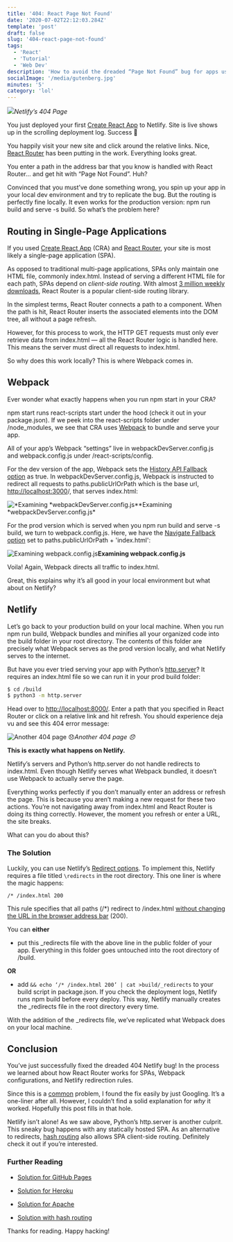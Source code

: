 ```yaml
---
title: '404: React Page Not Found'
date: '2020-07-02T22:12:03.284Z'
template: 'post'
draft: false
slug: '404-react-page-not-found'
tags:
  - 'React'
  - 'Tutorial'
  - 'Web Dev'
description: 'How to avoid the dreaded “Page Not Found” bug for apps using React Router on Netlify'
socialImage: '/media/gutenberg.jpg'
minutes: '5'
category: 'lol'
---
```


![](https://miro.medium.com/max/1000/1*SykPj2Btn7Tff_I9S_oPNA.png)_Netlify’s 404 Page_

You just deployed your first [Create React App](https://reactjs.org/docs/create-a-new-react-app.html) to Netlify. Site is live shows up in the scrolling deployment log. Success 🎉

You happily visit your new site and click around the relative links. Nice, [React Router](https://www.npmjs.com/package/react-router) has been putting in the work. Everything looks great.

You enter a path in the address bar that you know is handled with React Router… and get hit with “Page Not Found”. Huh?

Convinced that you must’ve done something wrong, you spin up your app in your local dev environment and try to replicate the bug. But the routing is perfectly fine locally. It even works for the production version: npm run build and serve -s build. So what’s the problem here?

## Routing in Single-Page Applications

If you used [Create React App](https://reactjs.org/docs/create-a-new-react-app.html) (CRA) and [React Router](https://www.npmjs.com/package/react-router), your site is most likely a single-page application (SPA).

As opposed to traditional multi-page applications, SPAs only maintain one HTML file, commonly index.html. Instead of serving a different HTML file for each path, SPAs depend on _client-side routing_. With almost [3 million weekly downloads](https://www.npmjs.com/package/react-router), React Router is a popular client-side routing library.

In the simplest terms, React Router connects a path to a component. When the path is hit, React Router inserts the associated elements into the DOM tree, all without a page refresh.

However, for this process to work, the HTTP GET requests must only ever retrieve data from index.html — all the React Router logic is handled here. This means the server must direct all requests to index.html.

So why does this work locally? This is where Webpack comes in.

## Webpack

Ever wonder what exactly happens when you run npm start in your CRA?

npm start runs react-scripts start under the hood (check it out in your package.json). If we peek into the react-scripts folder under /node_modules, we see that CRA uses [Webpack](https://webpack.js.org/) to bundle and serve your app.

All of your app’s Webpack “settings” live in webpackDevServer.config.js and webpack.config.js under /react-scripts/config.

For the dev version of the app, Webpack sets the [History API Fallback option](https://webpack.js.org/configuration/dev-server/#devserverhistoryapifallback) as true. In webpackDevServer.config.js, Webpack is instructed to redirect all requests to paths.publicUrlOrPath which is the base url, [http://localhost:3000](http://localhost:3000/)/, that serves index.html:

![*Examining *webpackDevServer.config.js](https://cdn-images-1.medium.com/max/2000/1*O4aSF0dvgT5eOCSbCZaW2Q.png)\**Examining *webpackDevServer.config.js\*

For the prod version which is served when you npm run build and serve -s build, we turn to webpack.config.js. Here, we have the [Navigate Fallback option](https://developers.google.com/web/tools/workbox/reference-docs/latest/module-workbox-webpack-plugin.GenerateSW) set to paths.publicUrlOrPath + 'index.html':

![*Examining webpack.config.js*](https://cdn-images-1.medium.com/max/2000/1*LtOYcrdTX4B1f5l2RgjbdA.png)**Examining webpack.config.js**

Voila! Again, Webpack directs all traffic to index.html.

Great, this explains why it’s all good in your local environment but what about on Netlify?

## Netlify

Let’s go back to your production build on your local machine. When you run npm run build, Webpack bundles and minifies all your organized code into the build folder in your root directory. The contents of this folder are precisely what Webpack serves as the prod version locally, and what Netlify serves to the internet.

But have you ever tried serving your app with Python’s [http.server](https://docs.python.org/3.0/library/http.server.html)? It requires an index.html file so we can run it in your prod build folder:

```bash
$ cd /build
$ python3 -m http.server
```

Head over to [http://localhost:8000/](http://localhost:8000/). Enter a path that you specified in React Router or click on a relative link and hit refresh. You should experience deja vu and see this 404 error message:

![Another 404 page 😞](https://cdn-images-1.medium.com/max/2000/1*O7lWHWWlnF3Ce3-B9TtOOA.png)_Another 404 page 😞_

**This is exactly what happens on Netlify.**

Netlify’s servers and Python’s http.server do not handle redirects to index.html. Even though Netlify serves what Webpack bundled, it doesn’t use Webpack to actually serve the page.

Everything works perfectly if you don’t manually enter an address or refresh the page. This is because you aren’t making a new request for these two actions. You’re not navigating away from index.html and React Router is doing its thing correctly. However, the moment you refresh or enter a URL, the site breaks.

What can you do about this?

### The Solution

Luckily, you can use Netlify’s [Redirect options](https://docs.netlify.com/routing/redirects/). To implement this, Netlify requires a file titled `\redirects` in the root directory. This one liner is where the magic happens:

```
/* /index.html 200
```

This rule specifies that all paths (/\*) redirect to /index.html [without changing the URL in the browser address bar](https://docs.netlify.com/routing/redirects/redirect-options/) (200).

You can **either**

- put this \_redirects file with the above line in the public folder of your app. Everything in this folder goes untouched into the root directory of /build.

**OR**

- add `&& echo ‘/* /index.html 200’ | cat >build/_redirects` to your build script in package.json. If you check the deployment logs, Netlify runs npm build before every deploy. This way, Netlify manually creates the \_redirects file in the root directory every time.

With the addition of the \_redirects file, we’ve replicated what Webpack does on your local machine.

## Conclusion

You’ve just successfully fixed the dreaded 404 Netlify bug! In the process we learned about how React Router works for SPAs, Webpack configurations, and Netlify redirection rules.

Since this is a [common](https://stackoverflow.com/search?q=react+router+404) problem, I found the fix easily by just Googling. It’s a one-liner after all. However, I couldn’t find a solid explanation for _why_ it worked. Hopefully this post fills in that hole.

Netlify isn’t alone! As we saw above, Python’s http.server is another culprit. This sneaky bug happens with any statically hosted SPA. As an alternative to redirects, [hash routing](https://itnext.io/why-using-hash-based-urls-in-your-react-spa-will-save-you-more-time-than-you-think-a21e2c560879) also allows SPA client-side routing. Definitely check it out if you’re interested.

### Further Reading

- [Solution for GitHub Pages](https://github.com/rafrex/spa-github-pages)

- [Solution for Heroku](https://hackernoon.com/deploying-any-react-app-to-heroku-1ee6db9b97d3)

- [Solution for Apache](https://www.sej-ko.dk/2017/03/29/routing-single-page-application-on-apache-with-htaccess/)

- [Solution with hash routing](https://itnext.io/why-using-hash-based-urls-in-your-react-spa-will-save-you-more-time-than-you-think-a21e2c560879)

Thanks for reading. Happy hacking!
